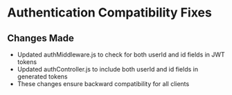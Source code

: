 # Authentication Compatibility Fixes
## Changes Made
- Updated authMiddleware.js to check for both userId and id fields in JWT tokens
- Updated authController.js to include both userId and id fields in generated tokens
- These changes ensure backward compatibility for all clients
